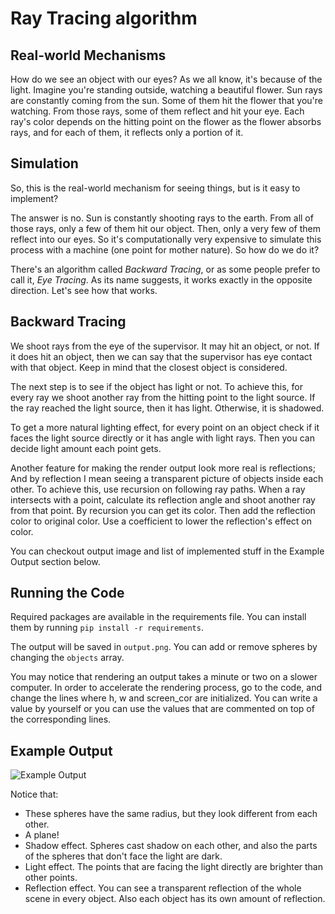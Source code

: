 # Ray Tracing algorithm

## Real-world Mechanisms

How do we see an object with our eyes? As we all know, it's because of the light. Imagine you're standing outside, watching a beautiful flower. Sun rays are constantly coming from the sun. Some of them hit the flower that you're watching. From those rays, some of them reflect and hit your eye. Each ray's color depends on the hitting point on the flower as the flower absorbs rays, and for each of them, it reflects only a portion of it. 

## Simulation

So, this is the real-world mechanism for seeing things, but is it easy to implement?

The answer is no. Sun is constantly shooting rays to the earth. From all of those rays, only a few of them hit our object. Then, only a very few of them reflect into our eyes. So it's computationally very expensive to simulate this process with a machine (one point for mother nature). So how do we do it? 

There's an algorithm called *Backward Tracing*, or as some people prefer to call it, *Eye Tracing*. As its name suggests, it works exactly in the opposite direction. Let's see how that works.

## Backward Tracing

We shoot rays from the eye of the supervisor. It may hit an object, or not. If it does hit an object, then we can say that the supervisor has eye contact with that object. Keep in mind that the closest object is considered. 

The next step is to see if the object has light or not. To achieve this, for every ray we shoot another ray from the hitting point to the light source. If the ray reached the light source, then it has light. Otherwise, it is shadowed.

To get a more natural lighting effect, for every point on an object check if it faces the light source directly or it has angle with light rays. Then you can decide light amount each point gets. 

Another feature for making the render output look more real is reflections; And by reflection I mean seeing a transparent picture of objects inside each other. To achieve this, use recursion on following ray paths. When a ray intersects with a point, calculate its reflection angle and shoot another ray from that point. By recursion you can get its color. Then add the reflection color to original color. Use a coefficient to lower the reflection's effect on color.   

You can checkout output image and list of implemented stuff in the Example Output section below.      

## Running the Code

Required packages are available in the requirements file. You can install them by running ```pip install -r requirements```.

The output will be saved in ```output.png```. You can add or remove spheres by changing the ```objects``` array.

You may notice that rendering an output takes a minute or two on a slower computer. In order to accelerate the rendering process, go to the code, and change the lines where h, w and screen_cor are initialized. You can write a value by yourself or you can use the values that are commented on top of the corresponding lines. 

## Example Output

![Example Output](https://www.dl.dropboxusercontent.com/s/od6jj5fsuh6bicr/reflection%20coefficients.png?dl=0)

Notice that:

* These spheres have the same radius, but they look different from each other.
* A plane!
* Shadow effect. Spheres cast shadow on each other, and also the parts of the spheres that don't face the light are dark.
* Light effect. The points that are facing the light directly are brighter than other points.
* Reflection effect. You can see a transparent reflection of the whole scene in every object. Also each object has its own amount of reflection.    
